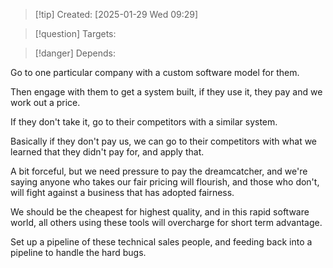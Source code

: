 
>[!tip] Created: [2025-01-29 Wed 09:29]

>[!question] Targets: 

>[!danger] Depends: 

Go to one particular company with a custom software model for them.

Then engage with them to get a system built, if they use it, they pay and we work out a price.

If they don't take it, go to their competitors with a similar system.

Basically if they don't pay us, we can go to their competitors with what we learned that they didn't pay for, and apply that.

A bit forceful, but we need pressure to pay the dreamcatcher, and we're saying anyone who takes our fair pricing will flourish, and those who don't, will fight against a business that has adopted fairness.

We should be the cheapest for highest quality, and in this rapid software world, all others using these tools will overcharge for short term advantage.

Set up a pipeline of these technical sales people, and feeding back into a pipeline to handle the hard bugs.